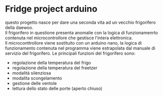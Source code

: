 # Fridge project arduino  
questo progetto nasce per dare una seconda vita ad un vecchio frigorifero della daewoo.  
Il frigorifero in questione presenta anomalie con la logica di   funzionamenrto contenuta nel microcontrollore che gestisce l'intera   elettronica.  
Il microconttrollore viene sostituito con un arduino nano, la logica di   funzionamento contenuta nel programma viene estrapolata dal manuale di   servizio del frigorifero. Le principali funzioni del frigorifero sono:  

- regolazione della temperatura del frigo  
- regolazione della temperatura del freetzer  
- modalità silenziosa  
- modalita scongelamento  
- gestione delle ventole  
- lettura dello stato delle porte (aperto chiuso)  


